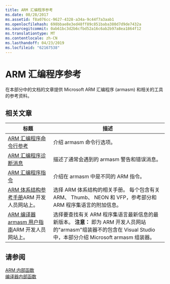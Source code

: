 ```yaml
---
title: ARM 汇编程序参考
ms.date: 08/28/2017
ms.assetid: f8a076cc-9627-4328-a34a-9c44f7a3aab1
ms.openlocfilehash: 698bbae8e3ed48ff89c851baba380d7d9de7432a
ms.sourcegitcommit: 0ab61bc3d2b6cfbd52a16c6ab2b97a8ea1864f12
ms.translationtype: MT
ms.contentlocale: zh-CN
ms.lasthandoff: 04/23/2019
ms.locfileid: "62167538"
---
```

# <a name="arm-assembler-reference"></a>ARM 汇编程序参考

在本部分中的文档的文章提供 Microsoft ARM 汇编程序 (armasm) 和相关的工具的参考资料。

## <a name="related-articles"></a>相关文章

|标题|描述|
|-----------|-----------------|
|[ARM 汇编程序命令行参考](../../assembler/arm/arm-assembler-command-line-reference.md)|介绍 armasm 命令行选项。|
|[ARM 汇编程序诊断消息](../../assembler/arm/arm-assembler-diagnostic-messages.md)|描述了通常会遇到的 armasm 警告和错误消息。|
|[ARM 汇编程序指令](../../assembler/arm/arm-assembler-directives.md)|介绍在 armasm 中是不同的 ARM 指令。|
|[ARM 体系结构参考手册](https://developer.arm.com/search#q=ARM%20Architecture%20Reference%20Manual)ARM 开发人员网站上。|选择 ARM 体系结构的相关手册。 每个包含有关 ARM、 Thumb、 NEON 和 VFP，参考部分和 ARM 程序集语言的附加信息。|
|[ARM 编译器 armasm 用户指南](https://developer.arm.com/search#q=ARM%20Compiler%20armasm%20User%20Guide)ARM 开发人员网站上。|选择要查找有关 ARM 程序集语言最新信息的最新版本。 **注意：** 即为 ARM 开发人员网站的"armasm"组装器不的包含在 Visual Studio 中，本部分介绍 Microsoft armasm 组装器。|

## <a name="see-also"></a>请参阅

[ARM 内部函数](../../intrinsics/arm-intrinsics.md)<br/>
[编译器内部函数](../../intrinsics/compiler-intrinsics.md)<br/>
